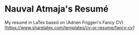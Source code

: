 # Nauval Atmaja's Resumé
My resumé in LaTex based on (Adrien Friggeri's Fancy CV)[https://www.sharelatex.com/templates/cv-or-resume/fancy-cv]
